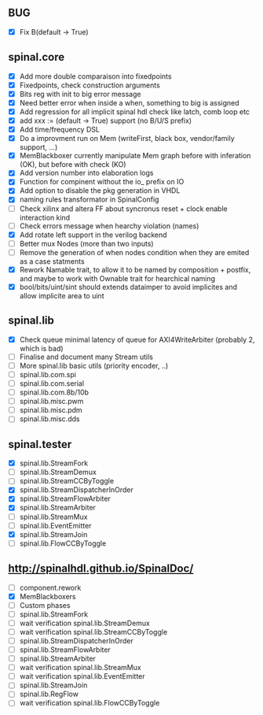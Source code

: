 ## BUG
- [X] Fix B(default -> True)

## spinal.core
- [X] Add more double comparaison into fixedpoints
- [X] Fixedpoints, check construction arguments
- [X] Bits reg with init to big error message
- [X] Need better error when inside a when, something to big is assigned
- [x] Add regression for all implicit spinal hdl check like latch, comb loop etc
- [X] add xxx := (default -> True) support (no B/U/S prefix)
- [X] Add time/frequency DSL
- [X] Do a improvment run on Mem (writeFirst, black box, vendor/family support, ...)
- [X] MemBlackboxer currently manipulate Mem graph before with inferation (OK), but before with check (KO)
- [X] Add version number into elaboration logs
- [X] Function for compinent without the io_ prefix on IO
- [X] Add option to disable the pkg generation in VHDL
- [X] naming rules transformator in SpinalConfig
- [ ] Check xilinx and altera FF about syncronus reset + clock enable interaction kind
- [ ] Check errors message when hearchy violation (names)  
- [X] Add rotate left support in the verilog backend
- [ ] Better mux Nodes (more than two inputs)
- [ ] Remove the generation of when nodes condition when they are emited as a case statments
- [X] Rework Namable trait, to allow it to be named by composition + postfix, and maybe to work with Ownable trait for hearchical naming
- [X] bool/bits/uint/sint should extends dataimper to avoid implicites and allow implicite area to uint

## spinal.lib

- [X] Check queue minimal latency of queue for AXI4WriteArbiter (probably 2, which is bad)
- [ ] Finalise and document many Stream utils
- [ ] More spinal.lib basic utils (priority encoder, ..)
- [ ] spinal.lib.com.spi
- [ ] spinal.lib.com.serial
- [ ] spinal.lib.com.8b/10b
- [ ] spinal.lib.misc.pwm
- [ ] spinal.lib.misc.pdm
- [ ] spinal.lib.misc.dds

## spinal.tester

- [X] spinal.lib.StreamFork
- [ ] spinal.lib.StreamDemux
- [ ] spinal.lib.StreamCCByToggle
- [X] spinal.lib.StreamDispatcherInOrder
- [X] spinal.lib.StreamFlowArbiter
- [X] spinal.lib.StreamArbiter
- [ ] spinal.lib.StreamMux
- [ ] spinal.lib.EventEmitter
- [X] spinal.lib.StreamJoin
- [ ] spinal.lib.FlowCCByToggle

## http://spinalhdl.github.io/SpinalDoc/
- [ ] component.rework
- [X] MemBlackboxers
- [ ] Custom phases
- [ ] spinal.lib.StreamFork
- [ ] wait verification spinal.lib.StreamDemux
- [ ] wait verification spinal.lib.StreamCCByToggle
- [ ] spinal.lib.StreamDispatcherInOrder
- [ ] spinal.lib.StreamFlowArbiter
- [ ] spinal.lib.StreamArbiter
- [ ] wait verification spinal.lib.StreamMux
- [ ] wait verification spinal.lib.EventEmitter
- [ ] spinal.lib.StreamJoin
- [ ] spinal.lib.RegFlow
- [ ] wait verification spinal.lib.FlowCCByToggle
